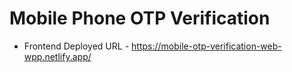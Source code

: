 # Mobile Phone OTP Verification
- Frontend Deployed URL - https://mobile-otp-verification-web-wpp.netlify.app/

